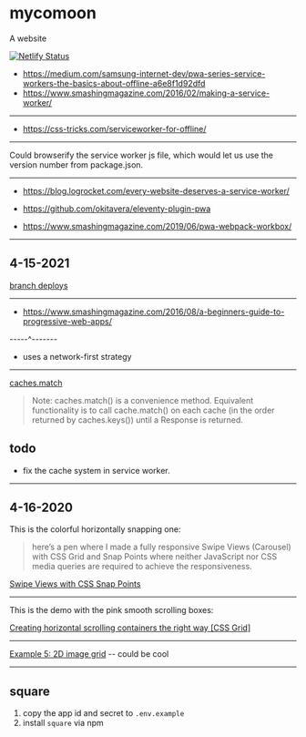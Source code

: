 # mycomoon

A website

[![Netlify Status](https://api.netlify.com/api/v1/badges/ec517db2-97d2-48ac-803a-c21453d83cea/deploy-status)](https://app.netlify.com/sites/musing-kirch-9f2f0c/deploys)

* https://medium.com/samsung-internet-dev/pwa-series-service-workers-the-basics-about-offline-a6e8f1d92dfd
* https://www.smashingmagazine.com/2016/02/making-a-service-worker/

---------------------------------------------

* https://css-tricks.com/serviceworker-for-offline/


--------------------------------------

Could browserify the service worker js file, which would let us use the
version number from package.json.

----------------------------------

* https://blog.logrocket.com/every-website-deserves-a-service-worker/

* https://github.com/okitavera/eleventy-plugin-pwa

* https://www.smashingmagazine.com/2019/06/pwa-webpack-workbox/

------------------------------------------------

## 4-15-2021

[branch deploys](https://docs.netlify.com/site-deploys/overview/#branch-deploy-controls)

----------------------------------------

* https://www.smashingmagazine.com/2016/08/a-beginners-guide-to-progressive-web-apps/

-----^-------
* uses a network-first strategy

----------------------------------------------

[caches.match](https://developer.mozilla.org/en-US/docs/Web/API/CacheStorage/match)

> Note: caches.match() is a convenience method. Equivalent functionality is to call cache.match() on each cache (in the order returned by caches.keys()) until a Response is returned.

## todo

* fix the cache system in service worker. 

-------------------------------------------------------

## 4-16-2020

This is the colorful horizontally snapping one:

> here’s a pen where I made a fully responsive Swipe Views (Carousel) with CSS Grid and Snap Points where neither JavaScript nor CSS media queries are required to achieve the responsiveness.

[Swipe Views with CSS Snap Points](https://medium.com/@_zouhir/swipe-views-with-css-snap-points-building-a-more-efficient-mobile-web-navigation-f9ac8c53dbc0)

-----------------------------------------

This is the demo with the pink smooth scrolling boxes:

[Creating horizontal scrolling containers the right way [CSS Grid]](https://uxdesign.cc/creating-horizontal-scrolling-containers-the-right-way-css-grid-c256f64fc585)

----------------------------------------

[Example 5: 2D image grid](https://css-tricks.com/practical-css-scroll-snapping/#example-5-2d-image-grid) -- could be cool


----------------------------------------------

## square

1. copy the app id and secret to `.env.example`
2. install `square` via npm







